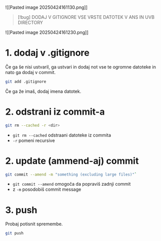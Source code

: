 ![[Pasted image 20250424161130.png]]

>[!bug] DODAJ V GITIGNORE VSE VRSTE DATOTEK V ANS IN UVB DIRECTORY

![[Pasted image 20250424161230.png]]

# 1. dodaj v .gitignore

Če ga še nisi ustvaril, ga ustvari in dodaj not vse te ogromne datoteke in nato ga dodaj v commit.

```bash
git add .gitignore
```

Če ga že imaš, dodaj imena datotek.

# 2. odstrani iz commit-a

```bash
git rm --cached -r <dir>
```
 
- `git rm --cached` odstraani datoteke iz commita
- `-r` pomeni recursive

# 2. update (ammend-aj) commit

```bash
git commit --amend -m "something (excluding large files)"`
```

- `git commit --amend` omogoča da popraviš zadnji commit
- z `-m` posodobiš commit message

# 3. push

Probaj potisnit spremembe.

```bash
git push
```